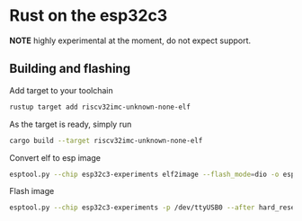 # Rust on the esp32c3

**NOTE** highly experimental at the moment, do not expect support.

## Building and flashing

Add target to your toolchain
```bash
rustup target add riscv32imc-unknown-none-elf
```

As the target is ready, simply run
```bash
cargo build --target riscv32imc-unknown-none-elf
```

Convert elf to esp image
```bash
esptool.py --chip esp32c3-experiments elf2image --flash_mode=dio -o esp32c3-experiments.bin target/riscv32imc-unknown-none-elf/debug/esp32c3-experiments
```

Flash image

```bash
esptool.py --chip esp32c3-experiments -p /dev/ttyUSB0 --after hard_reset write_flash 0x0 esp32c3-experiments.bin
```
